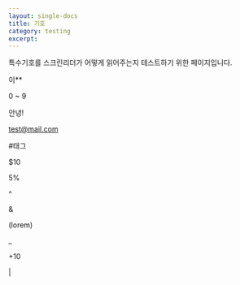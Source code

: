 ```yaml
---
layout: single-docs
title: 기호
category: testing
excerpt: 
---
```


특수기호를 스크린리더가 어떻게 읽어주는지 테스트하기 위한 페이지입니다.

이**

0 ~ 9

안녕!

test@mail.com

<p>#태그</p>

$10

5%

^

&

(lorem)

_

+10

|

